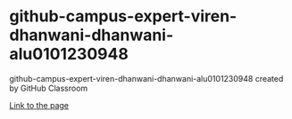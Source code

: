 # github-campus-expert-viren-dhanwani-dhanwani-alu0101230948
github-campus-expert-viren-dhanwani-dhanwani-alu0101230948 created by GitHub Classroom

[Link to the page](https://ull-esit-pl-2021.github.io/github-campus-expert-viren-dhanwani-dhanwani-alu0101230948/)
